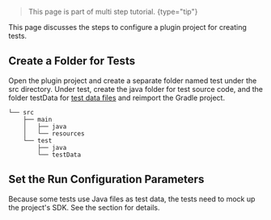 [//]: # (title: 1. Tests Prerequisites)

<!-- Copyright 2000-2022 JetBrains s.r.o. and other contributors. Use of this source code is governed by the Apache 2.0 license that can be found in the LICENSE file. -->

<chunk id="custom_language_testing_tutorial_header">

> This page is part of multi step [](writing_tests_for_plugins.md) tutorial.
{type="tip"}

</chunk>

This page discusses the steps to configure a plugin project for creating tests.

## Create a Folder for Tests
Open the plugin project and create a separate folder named <path>test</path> under the <path>src</path> directory.
Under <path>test</path>, create the <path>java</path> folder for test source code, and the folder <path>testData</path> for [test data files](test_project_and_testdata_directories.md) and reimport the Gradle project.

```text
└── src
    ├── main
    │   ├── java
    │   └── resources
    └── test
        ├── java
        └── testData
```

## Set the Run Configuration Parameters

Because some tests use Java files as test data, the tests need to mock up the project's SDK.
See the [](testing_faq.md#how-to-test-a-jvm-language) section for details.
